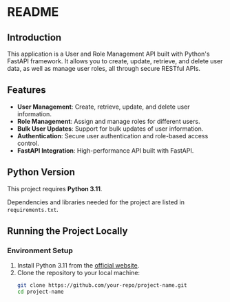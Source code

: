 # README

## Introduction
This application is a User and Role Management API built with Python's FastAPI framework. It allows you to create, update, retrieve, and delete user data, as well as manage user roles, all through secure RESTful APIs.

## Features
- **User Management**: Create, retrieve, update, and delete user information.
- **Role Management**: Assign and manage roles for different users.
- **Bulk User Updates**: Support for bulk updates of user information.
- **Authentication**: Secure user authentication and role-based access control.
- **FastAPI Integration**: High-performance API built with FastAPI.
  
## Python Version
This project requires **Python 3.11**.

Dependencies and libraries needed for the project are listed in `requirements.txt`.

## Running the Project Locally

### Environment Setup
1. Install Python 3.11 from the [official website](https://www.python.org/downloads/release/python-3110/).
2. Clone the repository to your local machine:
   ```bash
   git clone https://github.com/your-repo/project-name.git
   cd project-name
